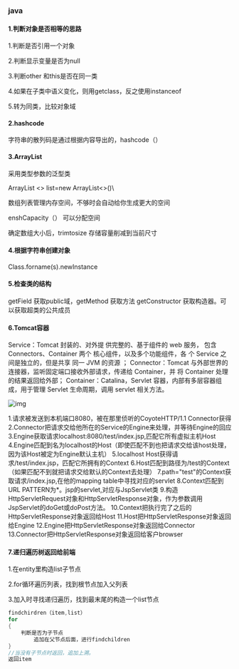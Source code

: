 ### java

#### 1.判断对象是否相等的思路

1.判断是否引用一个对象

2.判断显示变量是否为null

3.判断other 和this是否在同一类

4.如果在子类中语义变化，则用getclass，反之使用instanceof

5.转为同类，比较对象域

#### 2.hashcode

字符串的散列码是通过根据内容导出的，hashcode（）

#### 3.ArrayList

采用类型参数的泛型类

ArrayList <> list=new ArrayList<>()\

数组列表管理内存空间，不够时会自动给你生成更大的空间

enshCapacity（） 可以分配空间

确定数组大小后，trimtosize 存储容量削减到当前尺寸

#### 4.根据字符串创建对象

Class.forname(s).newInstance

#### 5.检查类的结构

getField 获取public域，getMethod 获取方法 getConstructor 获取构造器。可以获取超类的公共成员

#### 6.Tomcat容器

Service：Tomcat 封装的、对外提 供完整的、基于组件的 web 服务， 包含 Connectors、Container 两个 核心组件，以及多个功能组件，各 个 Service 之间是独立的，但是共享 同一 JVM 的资源 ；
Connector：Tomcat 与外部世界的连接器，监听固定端口接收外部请求，传递给 Container，并 将 Container 处理的结果返回给外部；
Container：Catalina，Servlet 容器，内部有多层容器组成，用于管理 Servlet 生命周期，调用 servlet 相关方法。

![img](https://img2018.cnblogs.com/blog/1484390/201903/1484390-20190305164340383-764300376.png)

1.请求被发送到本机端口8080，被在那里侦听的CoyoteHTTP/1.1 Connector获得
2.Connector把请求交给他所在的Service的Engine来处理，并等待Engine的回应
3.Engine获取请求localhost:8080/test/index.jsp,匹配它所有虚拟主机Host
4.Engine匹配到名为localhost的Host（即使匹配不到也把请求交给该host处理，因为该Host被定为Engine默认主机）
5.localhost Host获得请求/test/index.jsp，匹配它所拥有的Context
6.Host匹配到路径为/test的Context（如果匹配不到就把请求交给默认的Context去处理）
7.path="test"的Context获取请求/index.jsp,在他的mapping table中寻找对应的servlet
8.Context匹配到URL PATTERN为*。jsp的servlet,对应与JspServlet类
9.构造HttpServletRequest对象和HttpServletResponse对象，作为参数调用JspServlet的doGet或doPost方法。
10.Context把执行完了之后的HttpServletResponse对象返回给Host
11.Host把HttpServletResponse对象返回给Engine
12.Engine把HttpServletResponse对象返回给Connector
13.Connector把HttpServletResponse对象返回给客户browser



#### 7.递归遍历树返回给前端

1.在entity里构造list子节点

2.for循环遍历列表，找到根节点加入父列表

3.加入时寻找递归遍历，找到最末尾的构造一个list节点

```java
findchirdren（item,list）
for
{
	判断是否为子节点
        追加在父节点后面，进行findchildren
}
//当没有子节点时返回，追加上溯。
返回item
```







